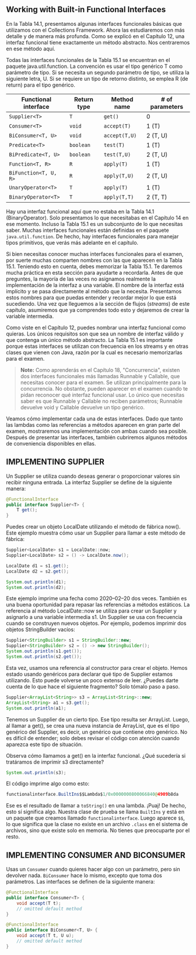 
## Working with Built‐in Functional Interfaces
En la Tabla 14.1, presentamos algunas interfaces funcionales básicas que utilizamos con el Collections Framework. Ahora las estudiaremos con más detalle y de manera más profunda. Como se explicó en el Capítulo 12, una interfaz funcional tiene exactamente un método abstracto. Nos centraremos en ese método aquí.

Todas las interfaces funcionales de la Tabla 15.1 se encuentran en el paquete java.util.function. La convención es usar el tipo genérico T como parámetro de tipo. Si se necesita un segundo parámetro de tipo, se utiliza la siguiente letra, U. Si se requiere un tipo de retorno distinto, se emplea R (de return) para el tipo genérico.


| Functional interface     | Return type | Method name    | # of parameters |
|--------------------------|------------|----------------|-----------------|
| `Supplier<T>`            | `T`        | `get()`        | 0               |
| `Consumer<T>`            | `void`     | `accept(T)`    | 1 (T)           |
| `BiConsumer<T, U>`       | `void`     | `accept(T,U)`  | 2 (T, U)        |
| `Predicate<T>`           | `boolean`  | `test(T)`      | 1 (T)           |
| `BiPredicate<T, U>`      | `boolean`  | `test(T,U)`    | 2 (T, U)        |
| `Function<T, R>`         | `R`        | `apply(T)`     | 1 (T)           |
| `BiFunction<T, U, R>`    | `R`        | `apply(T,U)`   | 2 (T, U)        |
| `UnaryOperator<T>`       | `T`        | `apply(T)`     | 1 (T)           |
| `BinaryOperator<T>`      | `T`        | `apply(T,T)`   | 2 (T, T)        |


Hay una interfaz funcional aquí que no estaba en la Tabla 14.1 (BinaryOperator). Solo presentamos lo que necesitabas en el Capítulo 14 en ese momento. Incluso la Tabla 15.1 es un subconjunto de lo que necesitas saber. Muchas interfaces funcionales están definidas en el paquete `java.util.function`. De hecho, hay interfaces funcionales para manejar tipos primitivos, que verás más adelante en el capítulo.

Si bien necesitas conocer muchas interfaces funcionales para el examen, por suerte muchas comparten nombres con las que aparecen en la Tabla 15.1. Teniendo esto en cuenta, debes memorizar la Tabla 15.1. Te daremos mucha práctica en esta sección para ayudarte a recordarla. Antes de que preguntes, la mayoría de las veces no asignamos realmente la implementación de la interfaz a una variable. El nombre de la interfaz está implícito y se pasa directamente al método que la necesita. Presentamos estos nombres para que puedas entender y recordar mejor lo que está sucediendo. Una vez que lleguemos a la sección de flujos (*streams*) de este capítulo, asumiremos que ya comprendes todo esto y dejaremos de crear la variable intermedia.

Como viste en el Capítulo 12, puedes nombrar una interfaz funcional como quieras. Los únicos requisitos son que sea un nombre de interfaz válido y que contenga un único método abstracto. La Tabla 15.1 es importante porque estas interfaces se utilizan con frecuencia en los streams y en otras clases que vienen con Java, razón por la cual es necesario memorizarlas para el examen.

> **Note:** Como aprenderás en el Capítulo 18, "Concurrencia", existen dos interfaces funcionales más llamadas Runnable y Callable, que necesitas conocer para el examen. Se utilizan principalmente para la concurrencia. No obstante, pueden aparecer en el examen cuando te pidan reconocer qué interfaz funcional usar. Lo único que necesitas saber es que Runnable y Callable no reciben parámetros; Runnable devuelve void y Callable devuelve un tipo genérico.

Veamos cómo implementar cada una de estas interfaces. Dado que tanto las lambdas como las referencias a métodos aparecen en gran parte del examen, mostraremos una implementación con ambas cuando sea posible. Después de presentar las interfaces, también cubriremos algunos métodos de conveniencia disponibles en ellas.

## IMPLEMENTING SUPPLIER

Un Supplier se utiliza cuando deseas generar o proporcionar valores sin recibir ninguna entrada. La interfaz Supplier se define de la siguiente manera:

```java
@FunctionalInterface
public interface Supplier<T> {
    T get();
}
```

Puedes crear un objeto LocalDate utilizando el método de fábrica now(). Este ejemplo muestra cómo usar un Supplier para llamar a este método de fábrica:

```java
Supplier<LocalDate> s1 = LocalDate::now;
Supplier<LocalDate> s2 = () -> LocalDate.now();

LocalDate d1 = s1.get();
LocalDate d2 = s2.get();

System.out.println(d1);
System.out.println(d2);
```

Este ejemplo imprime una fecha como 2020–02–20 dos veces. También es una buena oportunidad para repasar las referencias a métodos estáticos. La referencia al método LocalDate::now se utiliza para crear un Supplier y asignarlo a una variable intermedia s1. Un Supplier se usa con frecuencia cuando se construyen nuevos objetos. Por ejemplo, podemos imprimir dos objetos StringBuilder vacíos:

```java
Supplier<StringBuilder> s1 = StringBuilder::new;
Supplier<StringBuilder> s2 = () -> new StringBuilder();
System.out.println(s1.get());
System.out.println(s2.get());
```

Esta vez, usamos una referencia al constructor para crear el objeto. Hemos estado usando genéricos para declarar qué tipo de Supplier estamos utilizando. Esto puede volverse un poco extenso de leer. ¿Puedes darte cuenta de lo que hace el siguiente fragmento? Solo tómalo paso a paso.

```java
Supplier<ArrayList<String>> s3 = ArrayList<String>::new;
ArrayList<String> a1 = s3.get();
System.out.println(a1);
```
Tenemos un Supplier de un cierto tipo. Ese tipo resulta ser ArrayList<String>. Luego, al llamar a get(), se crea una nueva instancia de ArrayList<String>, que es el tipo genérico del Supplier, es decir, un genérico que contiene otro genérico. No es difícil de entender; solo debes revisar el código con atención cuando aparezca este tipo de situación.

Observa cómo llamamos a get() en la interfaz funcional. ¿Qué sucedería si tratáramos de imprimir s3 directamente?

```java
System.out.println(s3);
```

El código imprime algo como esto:
```java
functionalinterface.BuiltIns$$Lambda$1/0x0000000800066840@4909b8da
```

Ese es el resultado de llamar a `toString()` en una lambda. ¡Puaj! De hecho, esto sí significa algo. Nuestra clase de prueba se llama `BuiltIns` y está en un paquete que creamos llamado `functionalinterface`. Luego aparece `$$`, lo que significa que la clase no existe en un archivo `.class` en el sistema de archivos, sino que existe solo en memoria. No tienes que preocuparte por el resto.

## IMPLEMENTING CONSUMER AND BICONSUMER

Usas un `Consumer` cuando quieres hacer algo con un parámetro, pero sin devolver nada. `BiConsumer` hace lo mismo, excepto que toma dos parámetros. Las interfaces se definen de la siguiente manera:

```java
@FunctionalInterface
public interface Consumer<T> {
    void accept(T t);
    // omitted default method
}

@FunctionalInterface
public interface BiConsumer<T, U> {
    void accept(T t, U u);
    // omitted default method
}
```
